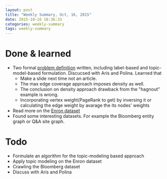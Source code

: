 ```yaml
---
layout: post
title: "Weekly Summary, Oct, 16, 2015"
date: 2015-10-16 16:36:33
categories: weekly-summary
tags: weekly-summary
---
```



# Done & learned

- Two formal [problem definition](/crafting/2015/10/12/dynamic-graph-summary-problem-definition/) written, including label-based and topic-model-based formulation. Discucsed with Aris and Polina. Learned that
  - Make a slide next time not an article.
  - The max edge coverage approach imposes density as well. 
  - The conclusion on density approach drawback from the "hagnout" example is wrong.
  - Incorporating vertex weight(PageRank to get) by inversing it or calculating the edge weight by avarage the its nodes' weights
- Read more on the [Enron dataset](/dataset/2015/10/15/enron-dataset/)
- Found some interesting datasets. For example the Bloomberg entity graph or Q&A site graph.

# Todo

- Formulate an algorithm for the topic-modeling based approach
- Apply topic modeling on the Enron dataset
- Crawling the Bloomberg dataset
- Discuss with Aris and Polina
